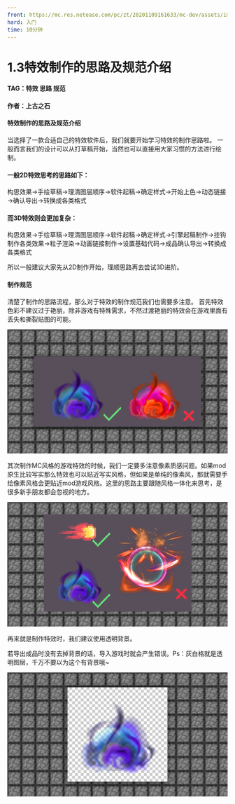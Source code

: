 ```yaml
---
front: https://mc.res.netease.com/pc/zt/20201109161633/mc-dev/assets/img/3_2.00180f2e.png
hard: 入门
time: 10分钟
---
```


# 1.3特效制作的思路及规范介绍



#### TAG：特效 思路 规范

#### 作者：上古之石



#### 特效制作的思路及规范介绍

当选择了一款合适自己的特效软件后，我们就要开始学习特效的制作思路啦。
一般而言我们的设计可以从打草稿开始，当然也可以直接用大家习惯的方法进行绘制。



#### 一般2D特效思考的思路如下：

构思效果→手绘草稿→理清图层顺序→软件起稿→确定样式→开始上色→动态链接→确认导出→转换成各类格式

#### 而3D特效则会更加复杂：

构思效果→手绘草稿→理清图层顺序→软件起稿→确定样式→引擎起稿制作→挂钩制作各类效果→粒子渲染→动画链接制作→设置基础代码→成品确认导出→转换成各类格式

所以一般建议大家先从2D制作开始，理顺思路再去尝试3D进阶。



#### 制作规范

清楚了制作的思路流程，那么对于特效的制作规范我们也需要多注意。
首先特效色彩不建议过于艳丽，除非游戏有特殊需求，不然过渡艳丽的特效会在游戏里面有丢失和撕裂贴图的可能。

![](./images/3_1.png)



其次制作MC风格的游戏特效的时候，我们一定要多注意像素质感问题。如果mod原生比较写实那么特效也可以贴近写实风格，但如果是单纯的像素风，那就需要手绘像素风格会更贴近mod游戏风格。这里的思路主要跟随风格一体化来思考，是很多新手朋友都会忽视的地方。

![](./images/3_2.png)



再来就是制作特效时，我们建议使用透明背景。

若导出成品时没有去掉背景的话，导入游戏时就会产生错误。Ps：灰白格就是透明图层，千万不要以为这个有背景哦~ 

![](./images/3_3.png)